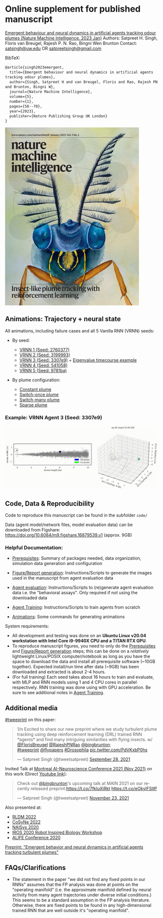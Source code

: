 # Online supplement for published manuscript
[Emergent behaviour and neural dynamics in artificial agents tracking odour plumes (Nature Machine Intelligence. 2023 Jan)](https://www.nature.com/articles/s42256-022-00599-w)
Authors: Satpreet H. Singh, Floris van Breugel, Rajesh P. N. Rao, Bingni Wen Brunton
Contact: satsingh@uw.edu OR satpreetsingh@gmail.com

BibTeX:
```
@article{singh2023emergent,
  title={Emergent behaviour and neural dynamics in artificial agents tracking odour plumes},
  author={Singh, Satpreet H and van Breugel, Floris and Rao, Rajesh PN and Brunton, Bingni W},
  journal={Nature Machine Intelligence},
  volume={5},
  number={1},
  pages={58--70},
  year={2023},
  publisher={Nature Publishing Group UK London}
}
```

![](nmi_cover.png)


## Animations: Trajectory + neural state
All animations, including failure cases and all 5 Vanilla RNN (VRNN) seeds:
* By seed:
  * [VRNN 1 (Seed: 2760377)](VRNN1.md) 
  * [VRNN 2 (Seed: 3199993)](VRNN2.md) 
  * [VRNN 3 (Seed: 3307e9)](VRNN3.md) + [Eigenvalue timecourse example](VRNN3-eigen.md)
  * [VRNN 4 (Seed: 541058)](VRNN4.md) 
  * [VRNN 5 (Seed: 9781ba)](VRNN5.md) 

* By plume configuration:
  * [Constant plume](constant.md)
  * [Switch-once plume](switch-once.md)
  * [Switch-many plume](switch-many.md)
  * [Sparse plume](sparse.md)


### Example: VRNN Agent 3 (Seed: 3307e9)
![](supp/3307e9/constantx5b5_HOME_merged_common_ep088.gif)


## Code, Data & Reproducibility

Code to reproduce this manuscript can be found in the subfolder ```code/```

Data (agent model/network files, model evaluation data) can be downloaded from Figshare: https://doi.org/10.6084/m9.figshare.16879539.v1 (approx. 9GB)

### Helpful Documentation:
* [Prerequisites](0_plume_prereqs.md): Summary of packages needed, data organization, simulation data generation and configuration

* [Figure/Report generation](1_plume_report.md): Instructions/Scripts to generate the images used in the manuscript from agent evaluation data

* [Agent evaluation](2_plume_eval.md): Instructions/Scripts to (re)generate agent evaluation data i.e. the "behavioral assays". Only required if not using the downloaded data

* [Agent Training](3_plume_train.md): Instructions/Scripts to train agents from scratch

* [Animations](4_plume_videos.md): Some commands for generating animations

System requirements: 
* All development and testing was done on an **Ubuntu Linux v20.04 workstation with Intel Core i9-9940X CPU and a TITAN RTX GPU**.
* To reproduce manuscript figures, you need to only do the [Prerequisites](0_plume_prereqs.md) and [Figure/Report generation](1_plume_report.md) steps; this can be done on a _relatively_ lightweight Linux/POSIX computer/notebook as long as you have the space to download the data and install all prerequisite software (~10GB together). Expected install/run time after data (~9GB) has been downloaded and extracted is about 2-4 hours.
* (For full training) Each seed takes about 16 hours to train and evaluate, with MLP and RNN models using 1 and 4 CPU cores in parallel respectively. RNN training was done using with GPU acceleration. Be sure to see additional notes in [Agent Training](3_plume_train.md).

## Additional media
[#tweeprint](https://twitter.com/tweetsatpreet/status/1442974225032093698) on this paper: 
<blockquote class="twitter-tweet"><p lang="en" dir="ltr">1/n Excited to share our new preprint where we study turbulent plume tracking using deep reinforcement learning (DRL) trained RNN *agents* and find many intriguing similarities with flying insects. w/ <a href="https://twitter.com/FlorisBreugel?ref_src=twsrc%5Etfw">@FlorisBreugel</a> <a href="https://twitter.com/RajeshPNRao?ref_src=twsrc%5Etfw">@RajeshPNRao</a> <a href="https://twitter.com/bingbrunton?ref_src=twsrc%5Etfw">@bingbrunton</a>; <br> <a href="https://twitter.com/hashtag/tweeprint?src=hash&amp;ref_src=twsrc%5Etfw">#tweeprint</a> <a href="https://twitter.com/Flypapers?ref_src=twsrc%5Etfw">@flypapers</a> <a href="https://twitter.com/hashtag/Drosophila?src=hash&amp;ref_src=twsrc%5Etfw">#Drosophila</a> <a href="https://t.co/PdVKxbP0hs">pic.twitter.com/PdVKxbP0hs</a></p>&mdash; Satpreet Singh (@tweetsatpreet) <a href="https://twitter.com/tweetsatpreet/status/1442974225032093698?ref_src=twsrc%5Etfw">September 28, 2021</a></blockquote> 

Invited Talk at [Montreal AI-Neuroscience Conference 2021 (Nov 2021)](https://twitter.com/tweetsatpreet/status/1462948984545169408) on this work (Direct [Youtube link](https://www.youtube.com/watch?v=uaLRWADUXb8)):
<blockquote class="twitter-tweet"><p lang="en" dir="ltr">Check out <a href="https://twitter.com/bingbrunton?ref_src=twsrc%5Etfw">@bingbrunton</a>&#39;s upcoming talk at MAIN 2021 on our recently released preprint:<a href="https://t.co/7fkIuXiRkt">https://t.co/7fkIuXiRkt</a> <a href="https://t.co/eOkylFSltP">https://t.co/eOkylFSltP</a></p>&mdash; Satpreet Singh (@tweetsatpreet) <a href="https://twitter.com/tweetsatpreet/status/1462948984545169408?ref_src=twsrc%5Etfw">November 23, 2021</a></blockquote> 

Also presented at:
* [RLDM 2022](https://rldm.org)
* [CoSyNe 2022](https://www.cosyne.org/poster-session-3)
* [NAISys 2020](https://meetings.cshl.edu/abstracts.aspx?meet=naisys&year=20) 
* [IROS 2020 Robot Inspired Biology Workshop](http://gravishlab.ucsd.edu/iros2020/)
* [ALIFE Conference 2020](https://direct.mit.edu/isal/proceedings/isal2020/32/750/98465) 

[Preprint: "Emergent behavior and neural dynamics in artificial agents tracking turbulent plumes"](https://arxiv.org/abs/2109.12434)

## FAQs/Clarifications
* The statement in the paper "we did not find any fixed points in our RNNs" assumes that the FP analysis was done at points on the "operating manifold" (i.e. the approximate manifold defined by neural activity from many agent trajectories under diverse initial conditions.) This seems to be a standard assumption in the FP analysis literature. Otherwise, there are fixed points to be found in any high-dimensional trained RNN that are well outside it's "operating manifold".

